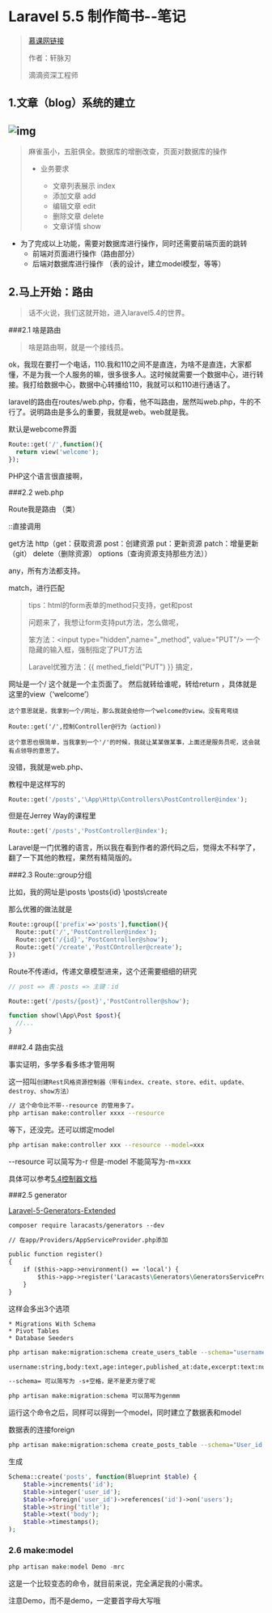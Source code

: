 # Laravel 5.5 制作简书--笔记

> [慕课网链接](https://coding.imooc.com/class/111.html)
>
> 作者：轩脉刃
>
> 滴滴资深工程师



## 1.文章（blog）系统的建立

## ![img](file:///E:/Desktop/Write/Laravel5.5jianshu/4-2%E6%96%87%E7%AB%A0%E6%A8%A1%E5%9D%97%E7%AB%A0%E8%8A%82%E8%AF%B4%E6%98%8E.mp4_20180112_163348.434.jpg?lastModify=1515746276)

> 麻雀虽小，五脏俱全。数据库的增删改查，页面对数据库的操作
>
> * 业务要求
>
>
> 	* 文章列表展示 index
> 	* 添加文章 add
> 	* 编辑文章 edit
> 	* 删除文章 delete
> 	* 文章详情 show

* 为了完成以上功能，需要对数据库进行操作，同时还需要前端页面的跳转
  * 前端对页面进行操作（路由部分）
  * 后端对数据库进行操作 （表的设计，建立model模型，等等）



## 2.马上开始：路由

> 话不火说，我们这就开始，进入laravel5.4的世界。

###2.1 啥是路由

> 啥是路由啊，就是一个接线员。

ok，我现在要打一个电话，110.我和110之间不是直连，为啥不是直连，大家都懂，不是为我一个人服务的嘛，很多很多人。这时候就需要一个数据中心，进行转接。我打给数据中心，数据中心转播给110，我就可以和110进行通话了。

laravel的路由在routes/web.php，你看，他不叫路由，居然叫web.php，牛的不行了。说明路由是多么的重要，我就是web。web就是我。

默认是webcome界面

```php
Route::get('/',function(){
  return view('welcome');
});
```

PHP这个语言很直接啊，

###2.2 web.php

Route我是路由 （类）

::直接调用

get方法 http（get：获取资源 post：创建资源  put：更新资源  patch：增量更新（git） delete（删除资源） options（查询资源支持那些方法））

any，所有方法都支持。

match，进行匹配



> tips：html的form表单的method只支持，get和post
>
> 问题来了，我想让form支持put方法，怎么做呢，
>
> 笨方法：<input type="hidden",name="_method", value="PUT"/> 一个隐藏的输入框，强制指定了PUT方法
>
> Laravel优雅方法：{{ methed_field("PUT") }} 搞定，



网址是一个/ 这个就是一个主页面了。 然后就转给谁呢，转给return ，具体就是这里的view（‘welcome’）



```
这个意思就是，我拿到一个/网址，那么我就会给你一个welcome的view。没有弯弯绕
```

```
Route::get('/',控制Controller@行为（action）)
```

````
这个意思也很简单，当我拿到一个'/'的时候，我就让某某做某事，上面还是服务员呢，这会就有点领导的意思了。
````

没错，我就是web.php、



教程中是这样写的

```php
Route::get('/posts','\App\Http\Controllers\PostController@index');
```

但是在Jerrey Way的课程里

```php
Route::get('/posts','PostController@index');
```

Laravel是一门优雅的语言，所以我在看到作者的源代码之后，觉得太不科学了，翻了一下其他的教程，果然有精简版的。



###2.3 Route::group分组

比如，我的网址是\posts \posts\{id}  \posts\create

那么优雅的做法就是

```php
Route::group(['prefix'=>'posts'],function(){
  Route::put('/','PostController@index');
  Route::get('/{id}','PostController@show');
  Route::get('/create','PostCOntroller@create');
})
```

Route不传递id，传递文章模型进来，这个还需要细细的研究

```php
// post => 表：posts => 主键：id

Route::get('/posts/{post}','PostController@show');

function show(\App\Post $post){
  //...
}
```

###2.4 路由实战

事实证明，多学多看多练才管用啊

这一招叫`创建Rest风格资源控制器（带有index、create、store、edit、update、destroy、show方法）`

```bash
// 这个命令比不带--resource 的管用多了。
php artisan make:controller xxxx --resource
```

等下，还没完。还可以绑定model

```bash
php artisan make:controller xxx --resource --model=xxx
```

--resource 可以简写为-r 但是-model 不能简写为-m=xxx



具体可以参考[5.4控制器文档](https://d.laravel-china.org/docs/5.4/controllers)



###2.5 generator

[Laravel-5-Generators-Extended](https://github.com/laracasts/Laravel-5-Generators-Extended)

```5.5
composer require laracasts/generators --dev
```

```5.4
// 在app/Providers/AppServiceProvider.php添加

public function register()
{
	if ($this->app->environment() == 'local') {
		$this->app->register('Laracasts\Generators\GeneratorsServiceProvider');
	}
}
```

这样会多出3个选项

```
* Migrations With Schema
* Pivot Tables
* Database Seeders
```

```bash
php artisan make:migration:schema create_users_table --schema="username:string,email:string:unique"
```

```bash
username:string,body:text,age:integer,published_at:date,excerpt:text:nullable,email:string:unique:default('foo@example.com')
```

```txt
--schema= 可以简写为 -s+空格，是不是更方便了呢
```

```php
php artisan make:migration:schema 可以简写为genmm
```



运行这个命令之后，同样可以得到一个model，同时建立了数据表和model

数据表的连接foreign

```bash
php artisan make:migration:schema create_posts_table --schema="User_id:interget:foreign,title:string,text=body"
```

生成

```php
Schema::create('posts', function(Blueprint $table) {
	$table->increments('id');
	$table->integer('user_id');
	$table->foreign('user_id')->references('id')->on('users');
	$table->string('title');
	$table->text('body');
	$table->timestamps();
);
```

### 2.6 make:model

```php
php artisan make:model Demo -mrc
```

这是一个比较变态的命令，就目前来说，完全满足我的小需求。

注意Demo，而不是demo，一定要首字母大写哦